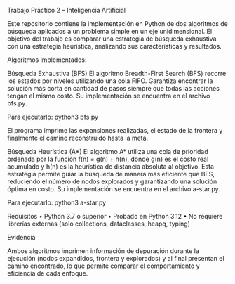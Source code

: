 Trabajo Práctico 2 – Inteligencia Artificial

Este repositorio contiene la implementación en Python de dos algoritmos de búsqueda aplicados a un problema simple en un eje unidimensional. El objetivo del trabajo es comparar una estrategia de búsqueda exhaustiva con una estrategia heurística, analizando sus características y resultados.

Algoritmos implementados:

Búsqueda Exhaustiva (BFS)
El algoritmo Breadth-First Search (BFS) recorre los estados por niveles utilizando una cola FIFO. Garantiza encontrar la solución más corta en cantidad de pasos siempre que todas las acciones tengan el mismo costo. Su implementación se encuentra en el archivo bfs.py. 

Para ejecutarlo: 
python3 bfs.py

El programa imprime las expansiones realizadas, el estado de la frontera y finalmente el camino reconstruido hasta la meta.

Búsqueda Heurística (A*)
El algoritmo A* utiliza una cola de prioridad ordenada por la función f(n) = g(n) + h(n), donde g(n) es el costo real acumulado y h(n) es la heurística de distancia absoluta al objetivo. Esta estrategia permite guiar la búsqueda de manera más eficiente que BFS, reduciendo el número de nodos explorados y garantizando una solución óptima en costo. Su implementación se encuentra en el archivo a-star.py. 

Para ejecutarlo: 
python3 a-star.py

Requisitos
	• Python 3.7 o superior
	• Probado en Python 3.12
	• No requiere librerías externas (solo collections, dataclasses, heapq, typing)

Evidencia

Ambos algoritmos imprimen información de depuración durante la ejecución (nodos expandidos, frontera y explorados) y al final presentan el camino encontrado, lo que permite comparar el comportamiento y eficiencia de cada enfoque.